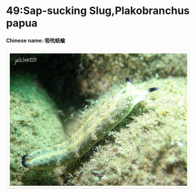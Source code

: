 # 49:Sap-sucking Slug,Plakobranchus papua

#### Chinese name: 吸吮蛞蝓

![](../../.gitbook/assets/sap-sucking-slug.jpg)

